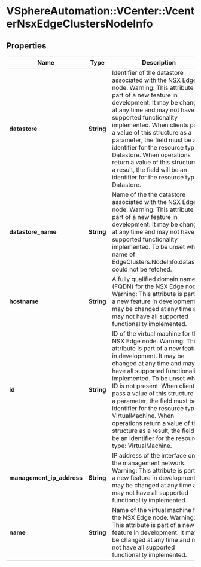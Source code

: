 # VSphereAutomation::VCenter::VcenterNsxEdgeClustersNodeInfo

## Properties
Name | Type | Description | Notes
------------ | ------------- | ------------- | -------------
**datastore** | **String** | Identifier of the datastore associated with the NSX Edge node. Warning: This attribute is part of a new feature in development. It may be changed at any time and may not have all supported functionality implemented. When clients pass a value of this structure as a parameter, the field must be an identifier for the resource type: Datastore. When operations return a value of this structure as a result, the field will be an identifier for the resource type: Datastore. | 
**datastore_name** | **String** | Name of the the datastore associated with the NSX Edge node. Warning: This attribute is part of a new feature in development. It may be changed at any time and may not have all supported functionality implemented. To be unset when name of EdgeClusters.NodeInfo.datastore could not be fetched. | [optional] 
**hostname** | **String** | A fully qualified domain name (FQDN) for the NSX Edge node. Warning: This attribute is part of a new feature in development. It may be changed at any time and may not have all supported functionality implemented. | 
**id** | **String** | ID of the virtual machine for the NSX Edge node. Warning: This attribute is part of a new feature in development. It may be changed at any time and may not have all supported functionality implemented. To be unset when ID is not present. When clients pass a value of this structure as a parameter, the field must be an identifier for the resource type: VirtualMachine. When operations return a value of this structure as a result, the field will be an identifier for the resource type: VirtualMachine. | [optional] 
**management_ip_address** | **String** | IP address of the interface on the management network. Warning: This attribute is part of a new feature in development. It may be changed at any time and may not have all supported functionality implemented. | 
**name** | **String** | Name of the virtual machine for the NSX Edge node. Warning: This attribute is part of a new feature in development. It may be changed at any time and may not have all supported functionality implemented. | 


